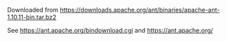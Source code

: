 Downloaded from https://downloads.apache.org/ant/binaries/apache-ant-1.10.11-bin.tar.bz2

See https://ant.apache.org/bindownload.cgi and
https://ant.apache.org/
